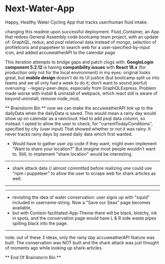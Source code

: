 # Next-Water-App
Happy, Healthy Water Cycling App that tracks user/human fluid intake.

changing this readme upon successful deployment.
Fluid_Container, an App that redoes General Assembly code bootcamp team project, with an update of: 
GraphQL, redux, and psql relational data instead of mongo, selection of profileIcons and puppeteer to search web for a user-specified-by-input icon, and added accuweatherAPI to the calendar page

This iteration attempts to bridge gaps and patch clogs with:
**GoogleLogin component 5.2.12** is having **compatibility issues** with **React 18.x** (for production only not for the local environment)
in my eyes: original looks great, but **mobile design** doesn't do its UI justice (but bootcamp split us into teams and we all only had a week to do it; don't want to sound jeerful)
overusing: --legacy-peer-deps, especially from GraphQLExpress. Problem made worse with install & uninstall of webpack, which react still is aware of beyond uninstall, remove node_mod,

** Brainstorm Bin **
now we can make the accuweatherAPI link up to the dailyData when the dailyData is saved. This would mean a rainy day would show up on calendar as a raincloud. Had to add psql data column, so instead:
I opted to allow the user to check, for "currentTodayConditions", specified by city (user input) That showed whether or not it was rainy. It never tracks rainy days by saved daily data which first wanted.
* Would have to gather user zip code if they want, might even implement "Want to share your location?" But imagine most people wouldn't want to. Still, to implement "share location" would be interesting.

---
* shark attack data // almost committed before realizing one could use "npm i puppeteer" to allow the user to scrape web for shark articles as well.
---

---
* revisiting the idea of water conservation: user signs up with "squid" included in username-string. Now a "Save our Seas" page becomes available,
* but with Context-facilitated-App-Theme there will be black, blotchy, ink in spots, and the conservation page would have L & R side waste pipes spilling black into the page.
---

note: out of these 3 ideas, only the rainy day accuweatherAPI feature was built. The conservation was NOT built and the shark attack was just thought of moments ago while looking up shark-articles.
  
** End Of Brainstorm Bin **
